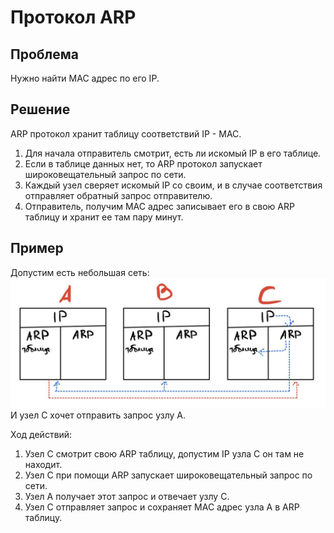 # Протокол ARP
## Проблема 
Нужно найти MAC адрес по его IP.
## Решение
ARP протокол хранит таблицу соответствий IP - MAC.  
1) Для начала отправитель смотрит, есть ли искомый IP в его таблице. 
2) Если в таблице данных нет, то ARP протокол запускает широковещательный запрос по сети. 
3) Каждый узел сверяет искомый IP со своим, и в случае соответствия отправляет обратный 
запрос отправителю.
4) Отправитель, получим MAC адрес записывает его в свою ARP таблицу и хранит ее там пару минут.
## Пример 
Допустим есть небольшая сеть:
![ip_classes.png](../../img/computer_network/protocols/ARP_example.png)  
И узел C хочет отправить запрос узлу А.

Ход действий:
1) Узел C смотрит свою ARP таблицу, допустим IP узла С он там не находит.
2) Узел С при помощи ARP запускает широковещательный запрос по сети.
3) Узел А получает этот запрос и отвечает узлу С.
4) Узел C отправляет запрос и сохраняет MAC адрес узла А в ARP таблицу.